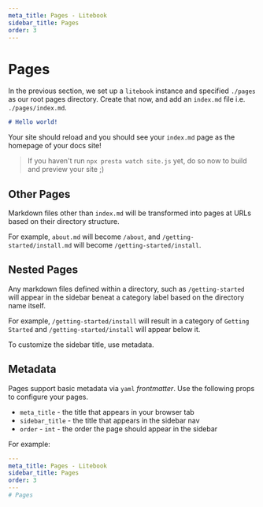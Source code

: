 ```yaml
---
meta_title: Pages - Litebook
sidebar_title: Pages
order: 3
---
```


# Pages

In the previous section, we set up a `litebook` instance and specified
`./pages` as our root pages directory. Create that now, and add an `index.md`
file i.e. `./pages/index.md`.

```markdown
# Hello world!
```

Your site should reload and you should see your `index.md` page as the homepage
of your docs site!

> If you haven't run `npx presta watch site.js` yet, do so now to build and
> preview your site ;)

## Other Pages

Markdown files other than `index.md` will be transformed into pages at URLs
based on their directory structure.

For example, `about.md` will become `/about`, and
`/getting-started/install.md` will become `/getting-started/install`.

## Nested Pages

Any markdown files defined within a directory, such as `/getting-started` will
appear in the sidebar beneat a category label based on the directory name
itself.

For example, `/getting-started/install` will result in a category of `Getting Started` and `/getting-started/install` will appear below it.

To customize the sidebar title, use metadata.

## Metadata

Pages support basic metadata via `yaml` _frontmatter_. Use the following props
to configure your pages.

- `meta_title` - the title that appears in your browser tab
- `sidebar_title` - the title that appears in the sidebar nav
- `order` - `int` - the order the page should appear in the sidebar

For example:

```yaml
---
meta_title: Pages - Litebook
sidebar_title: Pages
order: 3
---
# Pages
```
